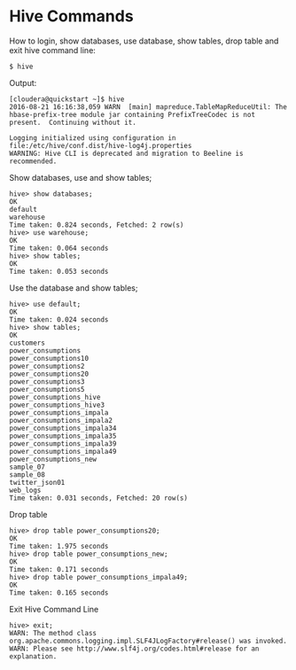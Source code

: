 # Hive Commands

How to login, show databases, use database, show tables, drop table and exit hive command line:

```
$ hive
```

Output:
```
[cloudera@quickstart ~]$ hive
2016-08-21 16:16:38,059 WARN  [main] mapreduce.TableMapReduceUtil: The hbase-prefix-tree module jar containing PrefixTreeCodec is not present.  Continuing without it.

Logging initialized using configuration in file:/etc/hive/conf.dist/hive-log4j.properties
WARNING: Hive CLI is deprecated and migration to Beeline is recommended.
```

Show databases, use and show tables;
```
hive> show databases;
OK
default
warehouse
Time taken: 0.824 seconds, Fetched: 2 row(s)
hive> use warehouse;
OK
Time taken: 0.064 seconds
hive> show tables;
OK
Time taken: 0.053 seconds
```

Use the database and show tables;
```
hive> use default;
OK
Time taken: 0.024 seconds
hive> show tables;
OK
customers
power_consumptions
power_consumptions10
power_consumptions2
power_consumptions20
power_consumptions3
power_consumptions5
power_consumptions_hive
power_consumptions_hive3
power_consumptions_impala
power_consumptions_impala2
power_consumptions_impala34
power_consumptions_impala35
power_consumptions_impala39
power_consumptions_impala49
power_consumptions_new
sample_07
sample_08
twitter_json01
web_logs
Time taken: 0.031 seconds, Fetched: 20 row(s)
```

Drop table
```
hive> drop table power_consumptions20;
OK
Time taken: 1.975 seconds
hive> drop table power_consumptions_new;
OK
Time taken: 0.171 seconds
hive> drop table power_consumptions_impala49;
OK
Time taken: 0.165 seconds
```

Exit Hive Command Line
```
hive> exit;
WARN: The method class org.apache.commons.logging.impl.SLF4JLogFactory#release() was invoked.
WARN: Please see http://www.slf4j.org/codes.html#release for an explanation.
```
